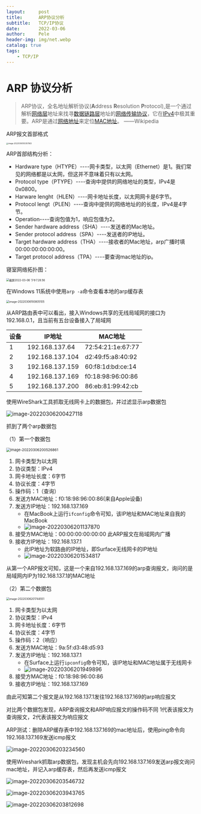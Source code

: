 ```yaml
---
layout:     post
title:      ARP协议分析
subtitle:   TCP/IP协议
date:       2022-03-06
author:     Pele
header-img: img/net.webp
catalog: true
tags:
    - TCP/IP
---
```


# ARP 协议分析

> ARP协议，全名地址解析协议(**A**ddress **R**esolution **P**rotocol),是一个通过解析[网络层](https://zh.wikipedia.org/wiki/网络层)地址来找寻[数据链路层](https://zh.wikipedia.org/wiki/数据链路层)地址的[网络传输协议](https://zh.wikipedia.org/wiki/网络传输协议)，它在[IPv4](https://zh.wikipedia.org/wiki/IPv4)中极其重要。ARP是通过[网络地址](https://zh.wikipedia.org/wiki/網路位址)来定位[MAC地址](https://zh.wikipedia.org/wiki/MAC地址)。 ——Wikipedia

ARP报文首部格式

<img src="https://pele-images.oss-cn-hangzhou.aliyuncs.com/images/image-20220306193357963.png" alt="image-20220306193357963" style="zoom: 33%;" />

ARP首部结构分析：

+ Hardware type（HTYPE）----网卡类型，以太网（Ethernet）是1。我们常见的网络都是以太网，但这并不意味着只有以太网。
+ Protocol type（PTYPE）----查询中提供的网络地址的类型，IPv4是0x0800。
+ Harware lenght（HLEN）----网卡地址长度，以太网网卡是6字节。
+ Protocol lengt（PLEN）----查询中提供的网络地址的的长度，IPv4是4字节。
+ Operation----查询包值为1，响应包值为2。
+ Sender hardware address（SHA）----发送者的Mac地址。
+ Sender protocol address（SPA）----发送者的IP地址。
+ Target hardware address（THA）----接收者的Mac地址，arp广播时填 00:00:00:00:00:00。
+ Target protocol address（TPA）----要查询mac地址的ip。



寝室网络拓扑图：

<img src="https://pele-images.oss-cn-hangzhou.aliyuncs.com/images/%E6%88%AA%E5%B1%8F2022-03-06%20%E4%B8%8B%E5%8D%887.28.56.png" alt="截屏2022-03-06 下午7.28.56" style="zoom:50%;" />

在Windows 11系统中使用`arp -a`命令查看本地的arp缓存表

<img src="https://pele-images.oss-cn-hangzhou.aliyuncs.com/images/image-20220306193805105.png" alt="image-20220306193805105" style="zoom: 50%;" />

从ARP路由表中可以看出，接入Windows共享的无线局域网的接口为192.168.0.1，且当前有五台设备接入了局域网

| 设备 | IP地址          | MAC地址           |
| ---- | --------------- | ----------------- |
| 1    | 192.168.137.64  | 72:54:21:1e:67:77 |
| 2    | 192.168.137.104 | d2:49:f5:a8:40:92 |
| 3    | 192.168.137.159 | 60:f8:1d:bd:ce:14 |
| 4    | 192.168.137.169 | f0:18:98:96:00:86 |
| 5    | 192.168.137.200 | 86:eb:81:99:42:cb |



使用WireShark工具抓取无线网卡上的数据包，并过滤显示arp数据包

![image-20220306200427118](https://pele-images.oss-cn-hangzhou.aliyuncs.com/images/image-20220306200427118.png)

抓到了两个arp数据包

（1）第一个数据包

<img src="https://pele-images.oss-cn-hangzhou.aliyuncs.com/images/image-20220306200526861.png" alt="image-20220306200526861" style="zoom: 67%;" />

1. 网卡类型为以太网
2. 协议类型：IPv4
3. 网卡地址长度：6字节
4. 协议长度：4字节
5. 操作码：1（查询）
6. 发送方MAC地址：f0:18:98:96:00:86(来自Apple设备)
7. 发送方IP地址：192.168.137.169
   + 在MacBook上运行`ifconfig`命令可知，该IP地址和MAC地址来自我的MacBook
   + ![image-20220306201137870](https://pele-images.oss-cn-hangzhou.aliyuncs.com/images/image-20220306201137870.png)
8. 接受方MAC地址：00:00:00:00:00:00 此ARP报文在局域网内广播
9. 接收方IP地址：192.168.137.1
   + 此IP地址为软路由的IP地址，即Surface无线网卡的IP地址
   + ![image-20220306201534817](https://pele-images.oss-cn-hangzhou.aliyuncs.com/images/image-20220306201534817.png)

从第一个ARP报文可知，这是一个来自192.168.137.169的arp查询报文，询问的是局域网内IP为192.168.137.1的MAC地址

（2）第二个数据包

<img src="https://pele-images.oss-cn-hangzhou.aliyuncs.com/images/image-20220306201744551.png" alt="image-20220306201744551" style="zoom:50%;" />

1. 网卡类型为以太网
2. 协议类型：IPv4
3. 网卡地址长度：6字节
4. 协议长度：4字节
5. 操作码：2（响应）
6. 发送方MAC地址：9a:5f:d3:48:d5:93
7. 发送方IP地址：192.168.137.1
   + 在Surface上运行`ipconfig`命令可知，该IP地址和MAC地址属于无线网卡
   + ![image-20220306201949896](https://pele-images.oss-cn-hangzhou.aliyuncs.com/images/image-20220306201949896.png)
8. 接受方MAC地址：f0:18:98:96:00:86
9. 接收方IP地址：192.168.137.169

由此可知第二个报文是从192.168.137.1发往192.168.137.169的arp响应报文



对比两个数据包发现，ARP查询报文和ARP响应报文的操作码不同 1代表该报文为查询报文，2代表该报文为响应报文

ARP测试：删除ARP缓存表中192.168.137.169的mac地址后，使用ping命令向192.168.137.169发送icmp报文

![image-20220306203234560](https://pele-images.oss-cn-hangzhou.aliyuncs.com/images/image-20220306203234560.png)

使用Wireshark抓取arp数据包，发现主机会先向192.168.137.169发送arp报文询问mac地址，并记入arp缓存表，然后再发送icmp报文

![image-20220306203546732](https://pele-images.oss-cn-hangzhou.aliyuncs.com/images/image-20220306203546732.png)

![image-20220306203943765](https://pele-images.oss-cn-hangzhou.aliyuncs.com/images/image-20220306203943765.png)

![image-20220306203812698](https://pele-images.oss-cn-hangzhou.aliyuncs.com/images/image-20220306203812698.png)